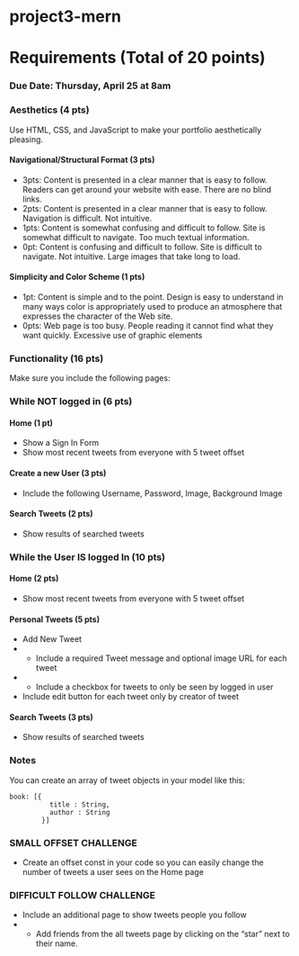 # project3-mern

# Requirements (Total of 20 points)

### Due Date: Thursday, April 25 at 8am

### Aesthetics (4 pts)
Use HTML, CSS, and JavaScript to make your portfolio aesthetically pleasing.

#### Navigational/Structural Format (3 pts)
- 3pts: Content is presented in a clear manner that is easy to follow. Readers can get around your website with ease. There are no blind links.
- 2pts: Content is presented in a clear manner that is easy to follow. Navigation is difficult. Not intuitive.
- 1pts: Content is somewhat confusing and difficult to follow. Site is somewhat difficult to navigate. Too much textual information.
- 0pt: Content is confusing and difficult to follow. Site is difficult to navigate. Not intuitive. Large images that take long to load.

#### Simplicity and Color Scheme (1 pts)
- 1pt: Content is simple and to the point. Design is easy to understand in many ways color is appropriately used to produce an atmosphere that expresses the character of the Web site. 
- 0pts: Web page is too busy. People reading it cannot find what they want quickly. Excessive use of graphic elements

### Functionality (16 pts)

Make sure you include the following pages:

### While NOT logged in (6 pts)
#### Home (1 pt)
- Show a Sign In Form
- Show most recent tweets from everyone with 5 tweet offset
#### Create a new User (3 pts)
- Include the following Username, Password, Image, Background Image
#### Search Tweets (2 pts)
- Show results of searched tweets

### While the User IS logged In (10 pts)
#### Home (2 pts)
- Show most recent tweets from everyone with 5 tweet offset
#### Personal Tweets (5 pts)
- Add New Tweet
- - Include a required Tweet message and optional image URL for each tweet 
- - Include a checkbox for tweets to only be seen by logged in user
- Include edit button for each tweet only by creator of tweet
#### Search Tweets (3 pts)
- Show results of searched tweets

### Notes
You can create an array of tweet objects in your model like this:
```
book: [{
          title : String,
          author : String
        }]
```

### SMALL OFFSET CHALLENGE
- Create an offset const in your code so you can easily change the number of tweets a user sees on the Home page

### DIFFICULT FOLLOW CHALLENGE
- Include an additional page to show tweets people you follow
- - Add friends from the all tweets page by clicking on the “star” next to their name.
